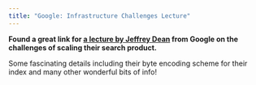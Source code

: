 ```yaml
---
title: "Google: Infrastructure Challenges Lecture"
---
```

**Found a great link for [a lecture by Jeffrey Dean](http://videolectures.net/wsdm09_dean_cblirs/) from Google on the challenges of scaling their search product.**

Some fascinating details including their byte encoding scheme for their index and many other wonderful bits of info!